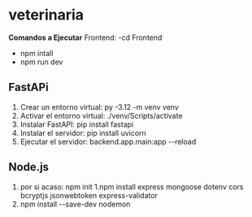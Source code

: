 # veterinaria
**Comandos a Ejecutar**
Frontend:
  -cd Frontend
  - npm intall
  - npm run dev


## FastAPi
1. Crear un entorno virtual: py -3.12 -m venv venv
2. Activar el entorno virtual: ./venv/Scripts/activate
3. Instalar FastAPI: pip install fastapi
4. Instalar el servidor: pip install uvicorn
5. Ejecutar el servidor: backend.app.main:app --reload

## Node.js
1. por si acaso: npm init
1.npm install express mongoose dotenv cors bcryptjs jsonwebtoken express-validator
2. npm install --save-dev nodemon
